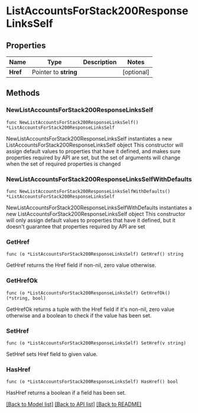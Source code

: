 # ListAccountsForStack200ResponseLinksSelf

## Properties

Name | Type | Description | Notes
------------ | ------------- | ------------- | -------------
**Href** | Pointer to **string** |  | [optional] 

## Methods

### NewListAccountsForStack200ResponseLinksSelf

`func NewListAccountsForStack200ResponseLinksSelf() *ListAccountsForStack200ResponseLinksSelf`

NewListAccountsForStack200ResponseLinksSelf instantiates a new ListAccountsForStack200ResponseLinksSelf object
This constructor will assign default values to properties that have it defined,
and makes sure properties required by API are set, but the set of arguments
will change when the set of required properties is changed

### NewListAccountsForStack200ResponseLinksSelfWithDefaults

`func NewListAccountsForStack200ResponseLinksSelfWithDefaults() *ListAccountsForStack200ResponseLinksSelf`

NewListAccountsForStack200ResponseLinksSelfWithDefaults instantiates a new ListAccountsForStack200ResponseLinksSelf object
This constructor will only assign default values to properties that have it defined,
but it doesn't guarantee that properties required by API are set

### GetHref

`func (o *ListAccountsForStack200ResponseLinksSelf) GetHref() string`

GetHref returns the Href field if non-nil, zero value otherwise.

### GetHrefOk

`func (o *ListAccountsForStack200ResponseLinksSelf) GetHrefOk() (*string, bool)`

GetHrefOk returns a tuple with the Href field if it's non-nil, zero value otherwise
and a boolean to check if the value has been set.

### SetHref

`func (o *ListAccountsForStack200ResponseLinksSelf) SetHref(v string)`

SetHref sets Href field to given value.

### HasHref

`func (o *ListAccountsForStack200ResponseLinksSelf) HasHref() bool`

HasHref returns a boolean if a field has been set.


[[Back to Model list]](../README.md#documentation-for-models) [[Back to API list]](../README.md#documentation-for-api-endpoints) [[Back to README]](../README.md)


